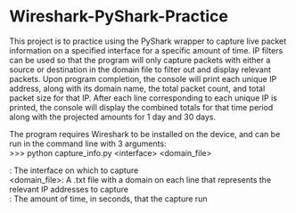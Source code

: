 # Wireshark-PyShark-Practice
This project is to practice using the PyShark wrapper to capture live packet information on a specified interface for a specific amount of time. IP filters can be used so that the program will only capture packets with either a source or destination in the domain file to filter out and display relevant packets. Upon program completion, the console will print each unique IP address, along with its domain name, the total packet count, and total packet size for that IP. After each line corresponding to each unique IP is printed, the console will display the combined totals for that time period along with the projected amounts for 1 day and 30 days.

The program requires Wireshark to be installed on the device, and can be run in the command line with 3 arguments:  
    >>> python capture_info.py \<interface> <domain_file> <seconds>  

<interface>: The interface on which to capture  
<domain_file>: A .txt file with a domain on each line that represents the relevant IP addresses to capture  
<seconds>: The amount of time, in seconds, that the capture run  
